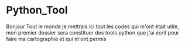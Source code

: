 # Python_Tool
Bonjour Tout le monde je mettrais ici tout les codes qui m'ont était utile, mon premier dossier sera constituer des tools python que j'ai écrit pour faire ma cartographie et qui m'ont permis 
